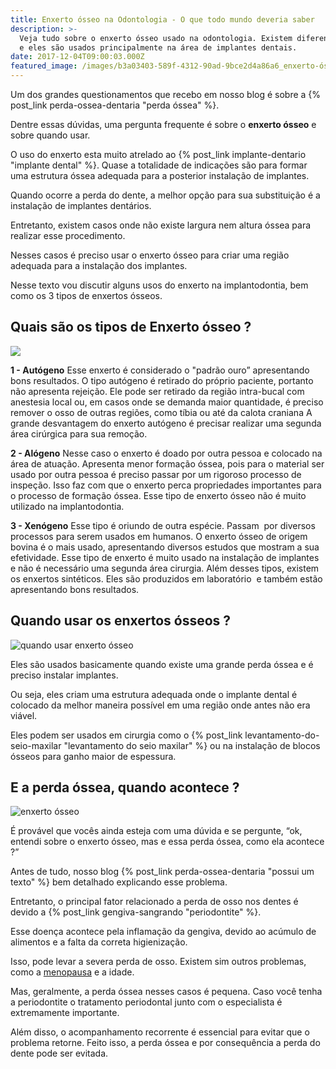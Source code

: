 ```yaml
---
title: Enxerto ósseo na Odontologia - O que todo mundo deveria saber
description: >-
  Veja tudo sobre o enxerto ósseo usado na odontologia. Existem diferentes tipos
  e eles são usados principalmente na área de implantes dentais.
date: 2017-12-04T09:00:03.000Z
featured_image: /images/b3a03403-589f-4312-90ad-9bce2d4a86a6_enxerto-ósseo.jpg
---
```

Um dos grandes questionamentos que recebo em nosso blog é sobre a {% post_link perda-ossea-dentaria "perda óssea" %}. 

Dentre essas dúvidas, uma pergunta frequente é sobre o **enxerto ósseo** e sobre quando usar. 

O uso do enxerto esta muito atrelado ao {% post_link implante-dentario "implante dental" %}. Quase a totalidade de indicações são para formar uma estrutura óssea adequada para a posterior instalação de implantes. 

Quando ocorre a perda do dente, a melhor opção para sua substituição é a instalação de implantes dentários. 

Entretanto, existem casos onde não existe largura nem altura óssea para realizar esse procedimento. 

Nesses casos é preciso usar o enxerto ósseo para criar uma região adequada para a instalação dos implantes. 

Nesse texto vou discutir alguns usos do enxerto na implantodontia, bem como os 3 tipos de enxertos ósseos.

## **Quais são os tipos de Enxerto ósseo ?**

![](/images/9020c38e-cbcf-4395-91b0-9dce0b63c6f7_tipos-de-enxerto-osseo.jpg) 

**1 - Autógeno** Esse enxerto é considerado o "padrão ouro” apresentando bons resultados. O tipo autógeno é retirado do próprio paciente, portanto não apresenta rejeição. Ele pode ser retirado da região intra-bucal com anestesia local ou, em casos onde se demanda maior quantidade, é preciso remover o osso de outras regiões, como tíbia ou até da calota craniana A grande desvantagem do enxerto autógeno é precisar realizar uma segunda área cirúrgica para sua remoção. 

**2 - Alógeno** Nesse caso o enxerto é doado por outra pessoa e colocado na área de atuação. Apresenta menor formação óssea, pois para o material ser usado por outra pessoa é preciso passar por um rigoroso processo de inspeção. Isso faz com que o enxerto perca propriedades importantes para o processo de formação óssea. Esse tipo de enxerto ósseo não é muito utilizado na implantodontia. 

**3 - Xenógeno** Esse tipo é oriundo de outra espécie. Passam  por diversos processos para serem usados em humanos. O enxerto ósseo de origem bovina é o mais usado, apresentando diversos estudos que mostram a sua efetividade. Esse tipo de enxerto é muito usado na instalação de implantes e não é necessário uma segunda área cirurgia. Além desses tipos, existem os enxertos sintéticos. Eles são produzidos em laboratório  e também estão apresentando bons resultados.

## **Quando usar os enxertos ósseos ?**

![quando usar enxerto ósseo](/images/4e6128ad-f386-425a-b419-ea23e76ccb93_enxerto-osseo-quando-usar.jpg) 

Eles são usados basicamente quando existe uma grande perda óssea e é preciso instalar implantes. 

Ou seja, eles criam uma estrutura adequada onde o implante dental é colocado da melhor maneira possível em uma região onde antes não era viável. 

Eles podem ser usados em cirurgia como o {% post_link levantamento-do-seio-maxilar "levantamento do seio maxilar" %} ou na instalação de blocos ósseos para ganho maior de espessura.

## **E a perda óssea, quando acontece ?**

![enxerto ósseo](/images/5b129e40-2e93-4594-bd97-40ddd76dcecc_enxerto-osseo-e-perda-ossea.jpg) 

É provável que vocês ainda esteja com uma dúvida e se pergunte, “ok, entendi sobre o enxerto ósseo, mas e essa perda óssea, como ela acontece ?” 

Antes de tudo, nosso blog {% post_link perda-ossea-dentaria "possui um texto" %} bem detalhado explicando esse problema.

Entretanto, o principal fator relacionado a perda de osso nos dentes é devido a {% post_link gengiva-sangrando "periodontite" %}. 

Esse doença acontece pela inflamação da gengiva, devido ao acúmulo de alimentos e a falta da correta higienização. 

Isso, pode levar a severa perda de osso. Existem sim outros problemas, como a [menopausa](http://www.gineco.com.br/saude-feminina/menopausa/o-que-emenopausa/) e a idade. 

Mas, geralmente, a perda óssea nesses casos é pequena. Caso você tenha a periodontite o tratamento periodontal junto com o especialista é extremamente importante. 

Além disso, o acompanhamento recorrente é essencial para evitar que o problema retorne. Feito isso, a perda óssea e por consequência a perda do dente pode ser evitada.
